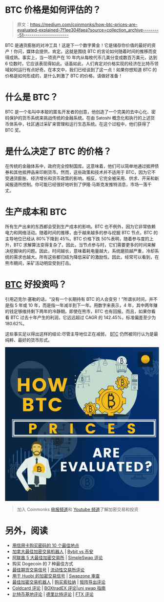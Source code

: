 # BTC 价格是如何评估的？

> 原文：<https://medium.com/coinmonks/how-btc-prices-are-evaluated-explained-7f1ee304faea?source=collection_archive---------51----------------------->

BTC 是通货膨胀的对冲工具！这是下一个数字黄金！它是储存你价值的最好的资产！你问，媒体会提供，肯定。这就是围绕 BTC 的言论如何随着时间的推移而变得成熟。事实上，当一项资产在 10 年内从每枚代币几美分变成数百万美元，达到 6 位数时，它应该表现得如此。话虽如此，人们肯定对价格实现的经济在比特币领域如何运行有点好奇。在本文中，我们已经谈到了这一点！如果你想知道 BTC 的价格是如何形成的，是什么刺激了 BTC 的价格，请做好准备！

# 什么是 BTC？

BTC 是一个名叫中本聪的匿名开发者的创意，他创造了一个完美的去中心化、密码保护的货币系统来挑战传统的金融系统。在由 Satoshi 概念化和执行的上述货币体系中，社区通过采矿来管理和运行生态系统。在这个过程中，他们获得了 BTC 奖。

# 是什么决定了 BTC 的价格？

在传统的金融体系中，政府完全控制国库。这意味着，他们可以简单地通过抵押债券和其他抵押品来印刷货币。然而，这些政策和技术并不适用于 BTC，因为它不受通货膨胀、经济增长和货币政策的影响。相反，它完全被采用、供求、开采和新闻报道所控制。你可能已经很好地听到了伊隆·马斯克发推特消息，市场一落千丈。

# 生产成本和 BTC

所有生产出来的东西都会受到生产成本的影响。BTC 也不例外，因为它非常依赖电力和网络活动。随着时间的推移，由于越来越多的参与挖掘 BTC 节点，BTC 的主导地位已经从 80%下降到 45%。BTC 价格下跌 50%表明，随着参与度的上升，BTC 求解算法变得复杂了。因此，当节点参与时，它们需要更多的时间来解决挖掘块的问题。因此，时间越长，意味着耗电量越大，系统磨损越严重，冷却系统的需求也越大。所有这些都归结为降低采矿的激励性。因此，经常可以看到，在熊市期间，采矿活动明显受到打击。

# [BTC](https://www.coindhan.com/trading/btcinr) 好投资吗？

引用迈克尔·塞勒的话，“没有一个长期持有 BTC 的人会变穷！”所谓长时间，并不是指 5 年或 10 年，而是指一年减半到下一年。用数字来表示，4 年，其中两年赚的钱足够维持剩下两年的冷静期。即使在熊市，BTC 也有回报。而且，如果你看看 BTC 过去十年产生的利润，它远远超过 CAGR 的 142.45%，标准偏差至少为 180.62%。

这些事实足以得出这样的结论:尽管主导地位正在减弱， [BTC](https://blog.coindhan.com/2022/06/21/top-ways-to-earn-btc-when-you-do-not-have-ample-money-to-buy-it/) 仍然被同行认为是最纯粹、最好的货币形式。

![](img/87e8da61d1e867bca0b5461b1fb01a67.png)

> 加入 Coinmonks [电报频道](https://t.me/coincodecap)和 [Youtube 频道](https://www.youtube.com/c/coinmonks/videos)了解加密交易和投资

# 另外，阅读

*   [用信用卡购买密码的 10 个最佳地点](https://coincodecap.com/buy-crypto-with-credit-card)
*   [加拿大最佳加密交易机器人](https://coincodecap.com/5-best-crypto-trading-bots-in-canada) | [Bybit vs 币安](https://coincodecap.com/bybit-binance-moonxbt)
*   [阿联酋 5 大最佳加密交易所](https://coincodecap.com/best-crypto-exchanges-in-uae) | [SimpleSwap 评论](https://coincodecap.com/simpleswap-review)
*   购买 Dogecoin 的 7 种最佳方式
*   [最佳期货交易信号](https://coincodecap.com/futures-trading-signals) | [流动性交易所评论](https://coincodecap.com/liquid-exchange-review)
*   [用于 Huobi 的加密交易信号](https://coincodecap.com/huobi-crypto-trading-signals) | [Swapzone 审查](/coinmonks/swapzone-review-crypto-exchange-data-aggregator-e0ad78e55ed7)
*   [最佳加密交易机器人](/coinmonks/crypto-trading-bot-c2ffce8acb2a) | [购买索拉纳](https://coincodecap.com/buy-solana) | [矩阵导出评论](https://coincodecap.com/matrixport-review)
*   [Coldcard 评论](https://coincodecap.com/coldcard-review) | [BOXtradEX 评论](https://coincodecap.com/boxtradex-review)|[uni swap 指南](https://coincodecap.com/uniswap)
*   [比特币基地评论](/coinmonks/coinbase-review-6ef4e0f56064) | [德里比特评论](/coinmonks/deribit-review-options-fees-apis-and-testnet-2ca16c4bbdb2) | [FTX 评论](/coinmonks/ftx-crypto-exchange-review-53664ac1198f)